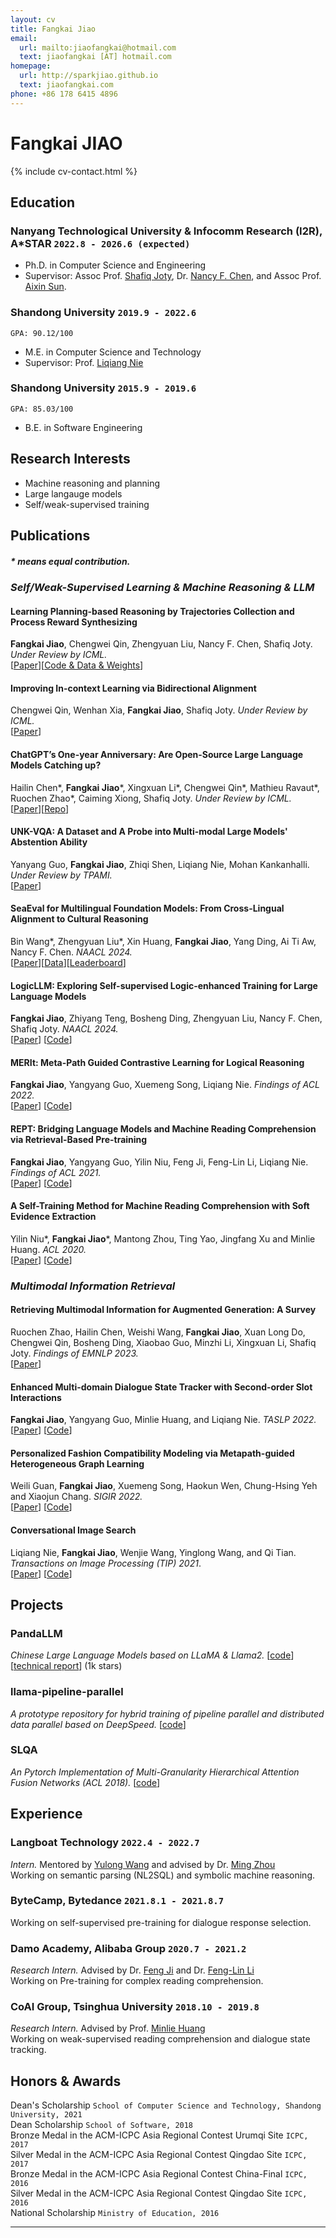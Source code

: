 ```yaml
---
layout: cv
title: Fangkai Jiao
email:
  url: mailto:jiaofangkai@hotmail.com
  text: jiaofangkai [AT] hotmail.com
homepage:
  url: http://sparkjiao.github.io
  text: jiaofangkai.com
phone: +86 178 6415 4896
---
```


# Fangkai JIAO

<!--
include contact information from the front matter
Supported arguments:
    - homepage: url, text
    - phone
    - email
-->

{% include cv-contact.html %}

## **Education**

### Nanyang Technological University & Infocomm Research (I2R), A*STAR `2022.8 - 2026.6 (expected)`

- Ph.D. in Computer Science and Engineering
- Supervisor: Assoc Prof. [Shafiq Joty](https://raihanjoty.github.io/), Dr. [Nancy F. Chen](https://sites.google.com/site/nancyfchen/home), and Assoc Prof. [Aixin Sun](https://personal.ntu.edu.sg/axsun/).   

### Shandong University `2019.9 - 2022.6`

```
GPA: 90.12/100
```

- M.E. in Computer Science and Technology
- Supervisor: Prof. [Liqiang Nie](https://liqiangnie.github.io/)

### Shandong University `2015.9 - 2019.6`

```
GPA: 85.03/100
```

- B.E. in Software Engineering

## **Research Interests**

- Machine reasoning and planning
- Large langauge models
- Self/weak-supervised training

## **Publications**
<!-- <font size=2>* means equal contribution.</font> -->
##### \* means equal contribution.

### **_Self/Weak-Supervised Learning & Machine Reasoning & LLM_**


#### **Learning Planning-based Reasoning by Trajectories Collection and Process Reward Synthesizing**
**Fangkai Jiao**, Chengwei Qin, Zhengyuan Liu, Nancy F. Chen, Shafiq Joty. _Under Review by ICML._  
[[Paper](https://arxiv.org/abs/2402.00658)][[Code & Data & Weights](https://github.com/SparkJiao/dpo-trajectory-reasoning)]  

#### **Improving In-context Learning via Bidirectional Alignment**
Chengwei Qin, Wenhan Xia, **Fangkai Jiao**, Shafiq Joty. _Under Review by ICML._  
[[Paper](https://arxiv.org/abs/2312.17055)]  

#### **ChatGPT’s One-year Anniversary: Are Open-Source Large Language Models Catching up?**
Hailin Chen\*, **Fangkai Jiao**\*, Xingxuan Li\*, Chengwei Qin\*, Mathieu Ravaut\*, Ruochen Zhao\*, Caiming Xiong, Shafiq Joty. _Under Review by ICML._  
[[Paper](https://arxiv.org/abs/2311.16989)][[Repo](https://github.com/ntunlp/OpenSource-LLMs-better-than-OpenAI)]  

#### **UNK-VQA: A Dataset and A Probe into Multi-modal Large Models' Abstention Ability**
Yanyang Guo, **Fangkai Jiao**, Zhiqi Shen, Liqiang Nie, Mohan Kankanhalli. _Under Review by TPAMI._  
[[Paper](https://arxiv.org/abs/2310.10942)]  

#### **SeaEval for Multilingual Foundation Models: From Cross-Lingual Alignment to Cultural Reasoning**
Bin Wang\*, Zhengyuan Liu\*, Xin Huang, **Fangkai Jiao**, Yang Ding, Ai Ti Aw, Nancy F. Chen. _NAACL 2024._  
[[Paper](https://arxiv.org/abs/2309.04766)][[Data](https://github.com/SeaEval/SeaEval)][[Leaderboard](https://seaeval.github.io/)]   

#### **LogicLLM: Exploring Self-supervised Logic-enhanced Training for Large Language Models**
**Fangkai Jiao**, Zhiyang Teng, Bosheng Ding, Zhengyuan Liu, Nancy F. Chen, Shafiq Joty. _NAACL 2024._  
[[Paper](https://arxiv.org/abs/2305.13718)]
[[Code](https://github.com/SparkJiao/LogicLLM)]

#### **MERIt: Meta-Path Guided Contrastive Learning for Logical Reasoning**
**Fangkai Jiao**, Yangyang Guo, Xuemeng Song, Liqiang Nie. _Findings of ACL 2022._  
[[Paper](https://arxiv.org/abs/2203.00357)]
[[Code](https://github.com/SparkJiao/MERIt)]  
<!-- * The motivation of this work is to improve the generalization of neural logical reasoning models by devising task-oriented pre-training.   -->
<!-- * I complete almost all parts of this work. The other co-authors help me polish the paper writing.   -->
<!-- * Our system achieves new state-of-art performance on both [ReClor](https://eval.ai/web/challenges/challenge-page/503/leaderboard/1347) and LogiQA.   -->

#### **REPT: Bridging Language Models and Machine Reading Comprehension via Retrieval-Based Pre-training**
**Fangkai Jiao**, Yangyang Guo, Yilin Niu, Feng Ji, Feng-Lin Li, Liqiang Nie. _Findings of ACL 2021._  
[[Paper](https://arxiv.org/pdf/2105.04201.pdf)]
[[Code](https://github.com/SparkJiao/Retrieval-based-Pre-training-for-Machine-Reading-Comprehension)]  
<!-- * The motivation of this work is to alleviate the data hungry problem of machinea reading comprehension system.    -->
<!-- * We propose a retrieval-based pre-training method, including two pretext tasks, namely surrounding sentences prediction and retrieval-based masked language modeling, to augment the pre-trained language models with the ability of evidence extraction.    -->
<!-- - Our pre-training method has achieved substantial improvements over strong baselines on five reading comprehension benchmarks.   -->
<!-- * I am reponsible for almost all of the work and the other co-authors give me valuable suggestions about the paper writing.    -->

#### **A Self-Training Method for Machine Reading Comprehension with Soft Evidence Extraction**
Yilin Niu\*, **Fangkai Jiao**\*, Mantong Zhou, Ting Yao, Jingfang Xu and Minlie Huang. _ACL 2020._  
[[Paper](https://arxiv.org/pdf/2005.05189.pdf)]
[[Code](https://github.com/SparkJiao/Self-Training-MRC)]  
<!-- * The motivation of this study is that manually annotating the evidence in a paragraph for reading comprehension is expensive.     -->
<!-- * In this work, we propose a self-training method to supervise the evidence extractor with auto-generated evidence labels.     -->
<!-- * Our method achieves significant improvements on seven datasets over three MRC tasks.   -->
<!-- * My contributions in this work include the discussion of the idea, system implementation, all the experiments except those conducted on Quasar-T, and the paper writing of methodology.   -->


### **_Multimodal Information Retrieval_**

#### **Retrieving Multimodal Information for Augmented Generation: A Survey**  
Ruochen Zhao, Hailin Chen, Weishi Wang, **Fangkai Jiao**, Xuan Long Do, Chengwei Qin, Bosheng Ding, Xiaobao Guo, Minzhi Li, Xingxuan Li, Shafiq Joty. _Findings of EMNLP 2023._  
[[Paper](https://arxiv.org/abs/2303.10868)]


#### **Enhanced Multi-domain Dialogue State Tracker with Second-order Slot Interactions**  
**Fangkai Jiao**, Yangyang Guo, Minlie Huang, and Liqiang Nie. _TASLP 2022._  
[[Paper](https://ieeexplore.ieee.org/document/9956734)]
[[Code](https://github.com/SparkJiao/dst-multi-woz-2.1/tree/master/CP-DST-update)]

#### **Personalized Fashion Compatibility Modeling via Metapath-guided Heterogeneous Graph Learning**  
Weili Guan, **Fangkai Jiao**, Xuemeng Song, Haokun Wen, Chung-Hsing Yeh and Xiaojun Chang. _SIGIR 2022._  
[[Paper](http://jiaofangkai.com/files/sigir2022-camera-ready.pdf)]
[[Code](https://github.com/SparkJiao/MG-PFCM_outfit_rec)]


#### **Conversational Image Search**
Liqiang Nie, **Fangkai Jiao**, Wenjie Wang, Yinglong Wang, and Qi Tian. _Transactions on Image Processing (TIP) 2021_.  
[[Paper](https://ieeexplore.ieee.org/document/9528996)]
[[Code](https://github.com/SparkJiao/LARCH)]  
<!-- * Existing works have overlooked the (1) the session structure in the conversational query, and (2) the multiform knowledge.   -->
<!-- * We devise a novel contextual image search scheme, LARCH, to facilitate conversational image search.  -->
<!-- * Besides, we construct a augmented dataset based on MMD to facilitate future research.   -->
<!-- * The main idea comes from Prof. Nie and Wenjie Wang. I have proposed several improvements to it, including: (1) increasing the edges of the constructed graph, (2) considering the session-related knowledge, and (3) introducing the gate mechanism.   -->
<!-- * In addition to the above suggestions, my main contributions to this work include system implemetation, experiments, the paper writing of methodology, dataset and experiments.    -->




## **Projects**


### PandaLLM

*Chinese Large Language Models based on LLaMA & Llama2.*  [[code](https://github.com/dandelionsllm/pandallm)][[technical report](https://arxiv.org/pdf/2305.03025.pdf)] (1k stars)

### llama-pipeline-parallel

*A prototype repository for hybrid training of pipeline parallel and distributed data parallel based on DeepSpeed.* [[code](https://github.com/SparkJiao/llama-pipeline-parallel)]

### SLQA

*An Pytorch Implementation of Multi-Granularity Hierarchical Attention Fusion Networks (ACL 2018).* [[code](https://github.com/SparkJiao/SLQA)]

## **Experience**

### **Langboat Technology** `2022.4 - 2022.7`
_Intern._   Mentored by [Yulong Wang](https://github.com/Ag2S1) and advised by Dr. [Ming Zhou](https://scholar.google.co.jp/citations?user=a0w5c0gAAAAJ&hl=en)  
Working on semantic parsing (NL2SQL) and symbolic machine reasoning.

### **ByteCamp, Bytedance** `2021.8.1 - 2021.8.7`
Working on self-supervised pre-training for dialogue response selection.

### **Damo Academy, Alibaba Group** `2020.7 - 2021.2`
_Research Intern._   Advised by Dr. [Feng Ji](http://scholar.google.com/citations?user=BxWZ-ZgAAAAJ&hl=zh-CN) and Dr. [Feng-Lin Li](http://scholar.google.it/citations?user=xo_dfnMAAAAJ&hl=en)  
Working on Pre-training for complex reading comprehension.

### **CoAI Group, Tsinghua University** `2018.10 - 2019.8`

_Research Intern._   Advised by Prof. [Minlie Huang](http://coai.cs.tsinghua.edu.cn/hml)  
Working on weak-supervised reading comprehension and dialogue state tracking.

## **Honors & Awards**

Dean's Scholarship `School of Computer Science and Technology, Shandong University, 2021` <br>
Dean Scholarship `School of Software, 2018` <br>
Bronze Medal in the ACM-ICPC Asia Regional Contest Urumqi Site `ICPC, 2017` <br>
Silver Medal in the ACM-ICPC Asia Regional Contest Qingdao Site `ICPC, 2017` <br>
Bronze Medal in the ACM-ICPC Asia Regional Contest China-Final `ICPC, 2016` <br>
Silver Medal in the ACM-ICPC Asia Regional Contest Qingdao Site `ICPC, 2016` <br>
National Scholarship `Ministry of Education, 2016` <br>

---

<!-- ### Footer

Last updated: Feb. 2024 -->
